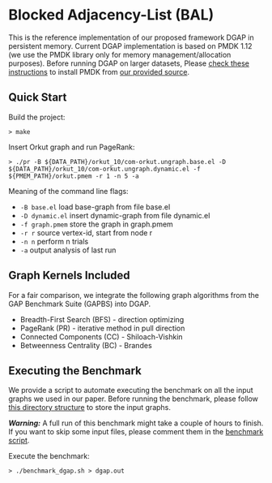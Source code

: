 # Blocked Adjacency-List (BAL)

This is the reference implementation of our proposed framework DGAP in persistent memory.
Current DGAP implementation is based on PMDK 1.12 (we use the PMDK library only for memory management/allocation purposes).
Before running DGAP on larger datasets, Please [check these instructions](TBA) to install PMDK from [our provided source](https://github.com/DIR-LAB/DGAP/tree/main/pmdk).

## Quick Start

Build the project:

```
> make
```

Insert Orkut graph and run PageRank:

```
> ./pr -B ${DATA_PATH}/orkut_10/com-orkut.ungraph.base.el -D ${DATA_PATH}/orkut_10/com-orkut.ungraph.dynamic.el -f ${PMEM_PATH}/orkut.pmem -r 1 -n 5 -a
```

Meaning of the command line flags:
+ `-B base.el` load base-graph from file base.el
+ `-D dynamic.el` insert dynamic-graph from file dynamic.el
+ `-f graph.pmem` store the graph in graph.pmem
+ `-r r` source vertex-id, start from node r
+ `-n n` perform n trials
+ `-a` output analysis of last run

## Graph Kernels Included
For a fair comparison, we integrate the following graph algorithms from the GAP Benchmark Suite (GAPBS) into DGAP.
+ Breadth-First Search (BFS) - direction optimizing
+ PageRank (PR) - iterative method in pull direction
+ Connected Components (CC) - Shiloach-Vishkin
+ Betweenness Centrality (BC) - Brandes

## Executing the Benchmark

We provide a script to automate executing the benchmark on all the input graphs we used in our paper. Before running the benchmark, please follow [this directory structure](TBA) to store the input graphs.

__*Warning:*__ A full run of this benchmark might take a couple of hours to finish. If you want to skip some input files, please comment them in the [benchmark script](https://github.com/DIR-LAB/DGAP/blob/main/dgap/benchmark_dgap.sh).

Execute the benchmark:
```
> ./benchmark_dgap.sh > dgap.out
```
